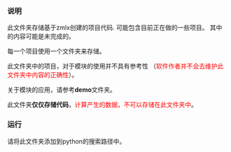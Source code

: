 ### 说明

此文件夹存储基于zmlx创建的项目代码. 可能包含目前正在做的一些项目。
其中的内容可能是未完成的。

每一个项目使用一个文件夹来存储。

此文件夹中的项目，对于模块的使用并不具有参考性
（<span style="color: red">软件作者并不会去维护此文件夹中内容的正确性</span>）。

关于模块的应用，请参考**demo**文件夹。

此文件夹**仅仅存储代码**，<span style="color: red">计算产生的数据，不可以存储在此文件夹中</span>。

### 运行

请将此文件夹添加到python的搜索路径中。
